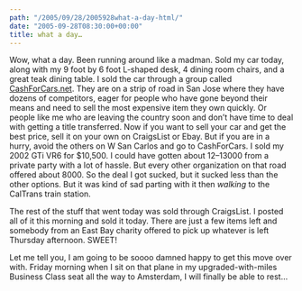 ```yaml
---
path: "/2005/09/28/2005928what-a-day-html/" 
date: "2005-09-28T08:30:00+00:00" 
title: what a day…
---
```

Wow, what a day. Been running around like a madman. Sold my car today, along with my 9 foot by 6 foot L-shaped desk, 4 dining room chairs, and a great teak dining table. I sold the car through a group called <a href="http://cashforcars.net/">CashForCars.net</a>. They are on a strip of road in San Jose where they have dozens of competitors, eager for people who have gone beyond their means and need to sell the most expensive item they own quickly. Or people like me who are leaving the country soon and don&rsquo;t have time to deal with getting a title transferred. Now if you want to sell your car and get the best price, sell it on your own on CraigsList or Ebay. But if you are in a hurry, avoid the others on W San Carlos and go to CashForCars. I sold my 2002 GTi VR6 for $10,500. I could have gotten about 12&ndash;13000 from a private party with a lot of hassle. But every other organization on that road offered about 8000. So the deal I got sucked, but it sucked less than the other options. But it was kind of sad parting with it then <em>walking</em> to the CalTrans train station.

The rest of the stuff that went today was sold through CraigsList. I posted all of it this morning and sold it today. There are just a few items left and somebody from an East Bay charity offered to pick up whatever is left Thursday afternoon. SWEET!

Let me tell you, I am going to be soooo damned happy to get this move over with. Friday morning when I sit on that plane in my upgraded-with-miles Business Class seat all the way to Amsterdam, I will finally be able to rest&hellip;
